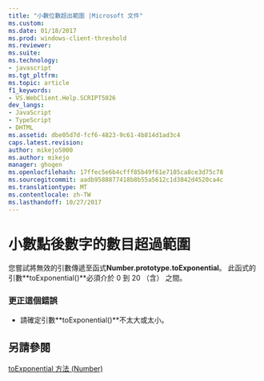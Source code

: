 ```yaml
---
title: "小數位數超出範圍 |Microsoft 文件"
ms.custom: 
ms.date: 01/18/2017
ms.prod: windows-client-threshold
ms.reviewer: 
ms.suite: 
ms.technology:
- javascript
ms.tgt_pltfrm: 
ms.topic: article
f1_keywords:
- VS.WebClient.Help.SCRIPT5026
dev_langs:
- JavaScript
- TypeScript
- DHTML
ms.assetid: dbe05d7d-fcf6-4823-9c61-4b814d1ad3c4
caps.latest.revision: 
author: mikejo5000
ms.author: mikejo
manager: ghogen
ms.openlocfilehash: 17ffec5e6b4cfff85b49f61e7105ca8ce3d75c78
ms.sourcegitcommit: aadb9588877418b8b55a5612c1d3842d4520ca4c
ms.translationtype: MT
ms.contentlocale: zh-TW
ms.lasthandoff: 10/27/2017
---
```

# <a name="the-number-of-fractional-digits-is-out-of-range"></a>小數點後數字的數目超過範圍
您嘗試將無效的引數傳遞至函式**Number.prototype.toExponential**。 此函式的引數**toExponential()**必須介於 0 到 20 （含） 之間。  
  
### <a name="to-correct-this-error"></a>更正這個錯誤  
  
-   請確定引數**toExponential()**不太大或太小。  
  
## <a name="see-also"></a>另請參閱  
 [toExponential 方法 (Number)](../../javascript/reference/toexponential-method-number-javascript.md)